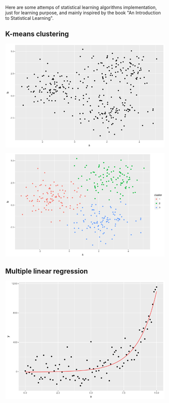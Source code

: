 Here are some attemps of statistical learning algorithms implementation, just for learning purpose, and mainly inspired by the book "An Introduction to Statistical Learning".

## K-means clustering

![Sample dataset](kmeans/plot1.png)

![Sample dataset clustered](kmeans/plot2.png)

## Multiple linear regression

![Linear regression](linearRegression/plot1.png)
